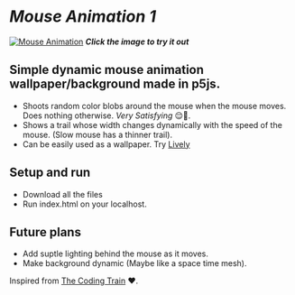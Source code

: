 # ***Mouse Animation 1***
[![Mouse Animation](https://user-images.githubusercontent.com/94090874/207052528-87d1bad4-318e-4b82-aae2-503aad643d3a.png)](https://sirwax.github.io/Mouse-Animation-1/)
***Click the image to try it out***
## Simple dynamic mouse animation wallpaper/background  made in **p5js**.
- Shoots random color blobs around the mouse when the mouse moves. Does nothing otherwise. *Very Satisfying* :relieved::pinched_fingers:.
- Shows a trail whose width changes dynamically with the speed of the mouse. (Slow mouse has a thinner trail).
- Can be easily used as a wallpaper. Try [Lively](https://rocksdanister.github.io/lively/)

## Setup and run
- Download all the files
- Run index.html on your localhost.

## Future plans
- Add suptle lighting behind the mouse as it moves.
- Make background dynamic (Maybe like a space time mesh).

Inspired from [The Coding Train](https://www.youtube.com/@TheCodingTrain) :heart:.
